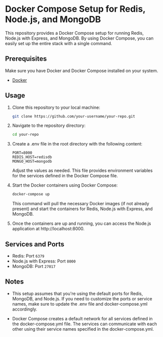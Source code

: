 # Docker Compose Setup for Redis, Node.js, and MongoDB

This repository provides a Docker Compose setup for running Redis, Node.js with Express, and MongoDB. By using Docker Compose, you can easily set up the entire stack with a single command.

## Prerequisites

Make sure you have Docker and Docker Compose installed on your system.

- [Docker](https://docs.docker.com/get-docker/)

## Usage

1.  Clone this repository to your local machine:

    ```bash
    git clone https://github.com/your-username/your-repo.git

    ```

2.  Navigate to the repository directory:

    ```bash
    cd your-repo

3.  Create a .env file in the root directory with the following content:

        
        PORT=8000
        REDIS_HOST=redisdb
        MONGO_HOST=mongodb

    Adjust the values as needed. This file provides environment variables for the services defined in the Docker Compose file.

4.  Start the Docker containers using Docker Compose:
    ```bash
    docker-compose up
    ```
    
    This command will pull the necessary Docker images (if not already present) and start the containers for Redis, Node.js with Express, and MongoDB.

5. Once the containers are up and running, you can access the Node.js application at http://localhost:8000.

## Services and Ports

- Redis: Port `6379`
- Node.js with Express: Port `8000`
- MongoDB: Port `27017`

## Notes

- This setup assumes that you're using the default ports for Redis, MongoDB, and Node.js. If you need to customize the ports or service names, make sure to update the .env file and docker-compose.yml accordingly.

- Docker Compose creates a default network for all services defined in the docker-compose.yml file. The services can communicate with each other using their service names specified in the docker-compose.yml.
